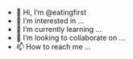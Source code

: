 - 👋 Hi, I’m @eatingfirst
- 👀 I’m interested in ...
- 🌱 I’m currently learning ...
- 💞️ I’m looking to collaborate on ...
- 📫 How to reach me ...

<!---
eatingfirst/eatingfirst is a ✨ special ✨ repository because its `README.md` (this file) appears on your GitHub profile.
You can click the Preview link to take a look at your changes.
--->
